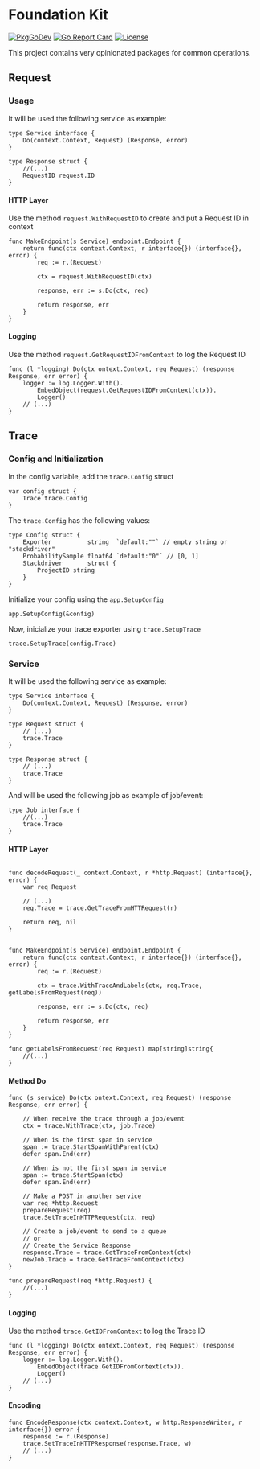 # Foundation Kit

[![PkgGoDev](https://pkg.go.dev/badge/arquivei/foundationkit)](https://pkg.go.dev/arquivei/foundationkit)
[![Go Report Card](https://goreportcard.com/badge/github.com/arquivei/foundationkit)](https://goreportcard.com/report/github.com/arquivei/foundationkit)
[![License](https://img.shields.io/badge/License-BSD%203--Clause-blue.svg)](https://opensource.org/licenses/BSD-3-Clause)

This project contains very opinionated packages for common operations.

## Request

### Usage

It will be used the following service as example:

```golang
type Service interface {
    Do(context.Context, Request) (Response, error)
}

type Response struct {
    //(...)
    RequestID request.ID
}
```

#### HTTP Layer

Use the method `request.WithRequestID` to create and put a Request ID in context

```golang
func MakeEndpoint(s Service) endpoint.Endpoint {
	return func(ctx context.Context, r interface{}) (interface{}, error) {
		req := r.(Request)

		ctx = request.WithRequestID(ctx)

		response, err := s.Do(ctx, req)

		return response, err
	}
}
```

#### Logging

Use the method `request.GetRequestIDFromContext` to log the Request ID

```golang
func (l *logging) Do(ctx ontext.Context, req Request) (response Response, err error) {
	logger := log.Logger.With().
		EmbedObject(request.GetRequestIDFromContext(ctx)).
		Logger()
    // (...)
}
```

## Trace

### Config and Initialization

In the config variable, add the `trace.Config` struct

```golang
var config struct {
    Trace trace.Config
}
```

The `trace.Config` has the following values:

```golang
type Config struct {
	Exporter          string  `default:""` // empty string or "stackdriver"
	ProbabilitySample float64 `default:"0"` // [0, 1]
	Stackdriver       struct {
		ProjectID string
	}
}
```

Initialize your config using the `app.SetupConfig`

```golang
app.SetupConfig(&config)
```

Now, inicialize your trace exporter using `trace.SetupTrace`

```golang
trace.SetupTrace(config.Trace)
```

### Service

It will be used the following service as example:

```golang
type Service interface {
    Do(context.Context, Request) (Response, error)
}

type Request struct {
    // (...)
    trace.Trace
}

type Response struct {
    // (...)
    trace.Trace
}
```

And will be used the following job as example of job/event:

```golang
type Job interface {
    //(...)
    trace.Trace
}
```

#### HTTP Layer

```golang

func decodeRequest(_ context.Context, r *http.Request) (interface{}, error) {
    var req Request

    // (...)
    req.Trace = trace.GetTraceFromHTTRequest(r)

    return req, nil
}


func MakeEndpoint(s Service) endpoint.Endpoint {
	return func(ctx context.Context, r interface{}) (interface{}, error) {
		req := r.(Request)

		ctx = trace.WithTraceAndLabels(ctx, req.Trace, getLabelsFromRequest(req))

		response, err := s.Do(ctx, req)

		return response, err
	}
}

func getLabelsFromRequest(req Request) map[string]string{
    //(...)
}
```

#### Method Do

```golang
func (s service) Do(ctx ontext.Context, req Request) (response Response, err error) {

    // When receive the trace through a job/event
    ctx = trace.WithTrace(ctx, job.Trace)

    // When is the first span in service
    span := trace.StartSpanWithParent(ctx)
    defer span.End(err)

    // When is not the first span in service
    span := trace.StartSpan(ctx)
    defer span.End(err)

    // Make a POST in another service
    var req *http.Request
    prepareRequest(req)
    trace.SetTraceInHTTPRequest(ctx, req)

    // Create a job/event to send to a queue
    // or
    // Create the Service Response
    response.Trace = trace.GetTraceFromContext(ctx)
    newJob.Trace = trace.GetTraceFromContext(ctx)
}

func prepareRequest(req *http.Request) {
    //(...)
}
```

#### Logging

Use the method `trace.GetIDFromContext` to log the Trace ID

```golang
func (l *logging) Do(ctx ontext.Context, req Request) (response Response, err error) {
	logger := log.Logger.With().
		EmbedObject(trace.GetIDFromContext(ctx)).
		Logger()
    // (...)
}
```

#### Encoding

```golang
func EncodeResponse(ctx context.Context, w http.ResponseWriter, r interface{}) error {
    response := r.(Response)
    trace.SetTraceInHTTPResponse(response.Trace, w)
    // (...)
}
```
